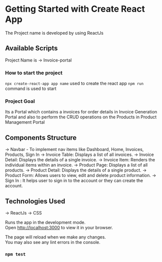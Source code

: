 # Getting Started with Create React App

The Project name is developed by using ReactJs

## Available Scripts

Project Name is -> Invoice-portal

### How to start the project 
  `npx create-react-app app name` used to create the react app
  `npm run` command is used to start

### Project Goal 

Its a Portal which contains a invoices for order details in Invoice Generation Portal and also to perform the CRUD operations on the Products in Product Management Portal

## Components Structure 

-> Navbar - To implement nav items like Dashboard, Home, Invoices, Products, Sign In
-> Invoice Table: Displays a list of all invoices.
-> Invoice Detail: Displays the details of a single invoice.
-> Invoice Item: Renders the individual items within an invoice.
-> Product Page: Displays a list of all products.
-> Product Detail: Displays the details of a single product.
-> Product Form: Allows users to view, edit and delete product information.
-> Sign In : It helps user to sign in to the account or they can create the account.

## Technologies Used 
 -> ReactJs 
 -> CSS


Runs the app in the development mode.\
Open [http://localhost:3000](http://localhost:3000) to view it in your browser.

The page will reload when we make any changes.\
You may also see any lint errors in the console.

### `npm test`

